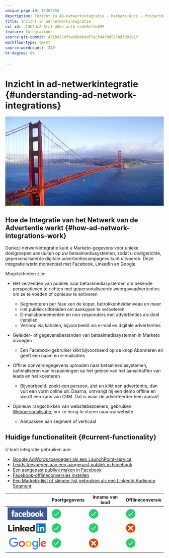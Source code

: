 ```yaml
---
unique-page-id: 11382858
description: Inzicht in AD-netwerkintegratie - Marketo Docs - Productdocumentatie
title: Inzicht in ad-netwerkintegratie
exl-id: c13b5dc2-8fc1-40de-acfb-eede0e1fb099
feature: Integrations
source-git-commit: 431bd258f9a68bbb9df7acf043085578d3d91b1f
workflow-type: tm+mt
source-wordcount: '249'
ht-degree: 0%

---
```


# Inzicht in ad-netwerkintegratie {#understanding-ad-network-integrations}

![](assets/hith-golden-gate-144833144-e.jpeg)

## Hoe de Integratie van het Netwerk van de Advertentie werkt {#how-ad-network-integrations-work}

Dankzij netwerkintegratie kunt u Marketo-gegevens voor unieke doelgroepen aansluiten op uw betaalmediasystemen, zodat u doelgerichte, gepersonaliseerde digitale advertentiecampagnes kunt uitvoeren. Deze integratie werkt momenteel met Facebook, LinkedIn en Google.

Mogelijkheden zijn:

* Het verzenden van publiek naar betaalmediasystemen om bekende perspectieven te richten met gepersonaliseerde weergaveadvertenties om ze te voeden of opnieuw te activeren

   * Segmenteren per fase van de koper, betrokkenheidsniveau en meer
   * Het publiek uitbreiden om aankopen te verbeteren
   * E-mailabonnementen en non-responders met advertenties als doel instellen
   * Verloop via kanalen, bijvoorbeeld via e-mail en digitale advertenties

* Geleider- of gegevensbestanden van betaalmediasystemen in Marketo invoegen

   * Een Facebook-gebruiker klikt bijvoorbeeld op de knop Abonneren en geeft een naam en e-mailadres

* Offline conversiegegevens uploaden naar betaalmediasystemen, optimaliseren van inspanningen op het gebied van het aanschaffen van leads en het koesteren

   * Bijvoorbeeld, zoekt een persoon, ziet en klikt een advertentie, dan vult een vorm online uit. Daarna, ontvangt hij een demo offline en wordt een kans van CRM. Dat is waar de adverteerder hem aanvalt

* Opnieuw rangschikken van websitebezoekers, gebruiken [Webpersonalisatie](/help/marketo/product-docs/web-personalization/understanding-web-personalization/web-personalization-overview.md), om ze terug te sturen naar uw website

   * Aanpassen aan segment of verticaal

## Huidige functionaliteit {#current-functionality}

U kunt integratie gebruiken aan:

* [Google AdWords toevoegen als een LaunchPoint-service](/help/marketo/product-docs/administration/additional-integrations/add-google-adwords-as-a-launchpoint-service.md)
* [Leads toevoegen aan een aangepast publiek in Facebook](/help/marketo/product-docs/demand-generation/facebook/add-leads-to-a-custom-audience-in-facebook.md)
* [Een aangepast publiek maken in Facebook](/help/marketo/product-docs/demand-generation/facebook/create-a-custom-audience-in-facebook.md)
* [Facebook-offlineconversies instellen](/help/marketo/product-docs/demand-generation/facebook/set-up-facebook-offline-conversions.md)
* [Een Marketo-lijst of slimme lijst gebruiken als een LinkedIn Audience Segment](/help/marketo/product-docs/demand-generation/social/social-functions/use-a-marketo-list-or-smart-list-as-a-linkedin-audience-segment.md)

|   | Poortgegevens | Inname van lood | Offlineconversie |
|---|---|---|---|
| ![--](assets/facebook-logo-2-150.jpg) | ![--](assets/checkmark-flat-25.png) | ![--](assets/checkmark-flat-25.png) | ![--](assets/checkmark-flat-25-1.png) |
| ![--](assets/linkedin-logo-150.jpg) | ![--](assets/checkmark-flat-25.png) | ![--](assets/checkmark-flat-25.png) | ![--](assets/x-mark-3-256-25.png) |
| ![--](assets/google-logo-150.jpg) | ![--](assets/checkmark-flat-25.png) | ![--](assets/x-mark-3-256-25.png) | ![--](assets/checkmark-flat-25.png) |
